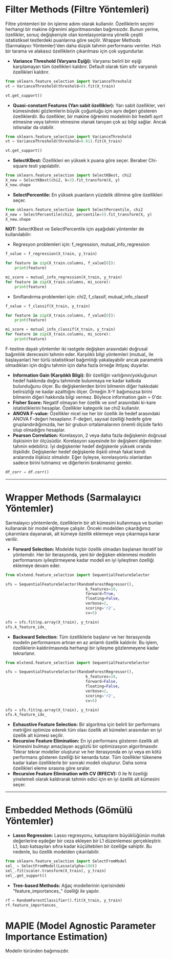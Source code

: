 # Filter Methods (Filtre Yöntemleri)
Filtre yöntemleri bir ön işleme adımı olarak kullanılır. Özelliklerin seçimi herhangi bir makine öğrenimi algoritmasından bağımsızdır. Bunun yerine, özellikler, sonuç değişkeniyle olan korelasyonlarına yönelik çeşitli istatistiksel testlerdeki puanlarına göre seçilir. Wrapper Methods (Sarmalayıcı Yöntemler)'den daha düşük tahmin performansı verirler. Hızlı bir tarama ve alakasız özelliklerin çıkarılması için çok uygundurlar.

- **Variance Threshold (Varyans Eşiği):** Varyansı belirli bir eşiği karşılamayan tüm özellikleri kaldırır. Default olarak tüm sıfır varyanslı özellikleri kaldırır.
```python
from sklearn.feature_selection import VarianceThreshold
vt = VarianceThreshold(threshold=0).fit(X_train)

vt.get_support()
```

- **Quasi-constant Features (Yarı sabit özellikler):** Yarı sabit özellikler, veri kümesindeki gözlemlerin büyük çoğunluğu için aynı değeri gösteren özelliklerdir. Bu özellikler, bir makine öğrenimi modelinin bir hedefi ayırt etmesine veya tahmin etmesine olanak tanıyan çok az bilgi sağlar. Ancak istisnalar da olabilir.
```python
from sklearn.feature_selection import VarianceThreshold
vt = VarianceThreshold(threshold=0.01).fit(X_train)

vt.get_support()
```

- **SelectKBest:** Özellikleri en yüksek k puana göre seçer. Beraber Chi-square testi yapılabilir.
```python
from sklearn.feature_selection import SelectKBest, chi2
X_new = SelectKBest(chi2, k=3).fit_transform(X, y)
X_new.shape
```
- **SelectPercentile:** En yüksek puanların yüzdelik dilimine göre özellikleri seçer.
```python
from sklearn.feature_selection import SelectPercentile, chi2
X_new = SelectPercentile(chi2, percentile=5).fit_transform(X, y)
X_new.shape
```

**NOT:** SelectKBest ve SelectPercentile için aşağıdaki yöntemler de kullanılabilir:
- Regresyon problemleri için: f_regression, mutual_info_regression
```python
f_value = f_regression(X_train, y_train)

for feature in zip(X_train.columns, f_value[0]):
	print(feature)

mi_score = mutual_info_regression(X_train, y_train)
for feature in zip(X_train.columns, mi_score):
	print(feature)
```
- Sınıflandırma problemleri için: chi2, f_classif, mutual_info_classif
```python
f_value = f_classif(X_train, y_train)

for feature in zip(X_train.columns, f_value[0]):
	print(feature)

mi_score = mutual_info_classif(X_train, y_train)
for feature in zip(X_train.columns, mi_score):
	print(feature)
```

F-testine dayalı yöntemler iki rastgele değişken arasındaki doğrusal bağımlılık derecesini tahmin eder. Karşılıklı bilgi yöntemleri (mutual_ ile başlayanlar) her türlü istatistiksel bağımlılığı yakalayabilir ancak parametrik olmadıkları için doğru tahmin için daha fazla örneğe ihtiyaç duyarlar.

- **Information Gain (Karşılıklı Bilgi):** Bir özelliğin varlığının/yokluğunun hedef hakkında doğru tahminde bulunmaya ne kadar katkıda bulunduğunu ölçer. Bu değişkenlerden birini bilmenin diğer hakkıdaki belirsizliği ne kadar azalttığını ölçer. Örneğin X-Y bağımsızsa birini bilmenin diğeri hakkında bilgi vermez. Böylece information gain = 0'dır.
- **Fisher Score:** Negatif olmayan her özellik ve sınıf arasındaki ki-kare istatistiklerini hesaplar. Özellikler kategorik ise chi2 kullanılır.
- **ANOVA F-value:** Özellikler nicel  ise her bir özellik ile hedef arasındaki ANOVA F-değeri hesaplanır. F-değeri, sayısal özelliği hedefe göre gruplandırdığımızda, her bir grubun ortalamalarının önemli ölçüde farklı olup olmadığını hesaplar.
- **Pearson Correlation:** Korelasyon, 2 veya daha fazla değişkenin doğrusal ilişkisinin bir ölçüsüdür. Korelasyon sayesinde bir değişkeni diğerinden tahmin edebiliriz. İyi değişkenler hedef değişkenle yüksek oranda ilişkilidir. Değişkenler hedef değişkenle ilişkili olmalı fakat kendi aralarında ilişkisiz olmalıdır. Eğer öyleyse, korelasyonlu olanlardan sadece birini tutmamız ve diğerlerini bırakmamız gerekir.
```python
df_corr = df.corr()
```

---

# Wrapper Methods (Sarmalayıcı Yöntemler)
Sarmalayıcı yöntemlerde, özelliklerin bir alt kümesini kullanmaya ve bunları kullanarak bir model eğitmeye çalışılır. Önceki modelden çıkardığımız çıkarımlara dayanarak, alt kümeye özellik eklemeye veya çıkarmaya karar verilir.

- **Forward Selection:** Modelde hiçbir özellik olmadan başlanan iteratif bir yöntemdir. Her bir iterasyonda, yeni bir değişken eklenmesi modelin performansını iyileştirmeyene kadar modeli en iyi iyileştiren özelliği eklemeye devam eder. 
```python
from mlxtend.feature_selection import SequentialFeatureSelector

sfs = SequentialFeatureSelector(RandomForestRegressor(), 
								   k_features=10, 
								   forward=True, 
								   floating=False, 
								   verbose=2,
								   scoring='r2',
								   cv=5)

sfs = sfs.fit(np.array(X_train), y_train)
sfs.k_feature_idx_
```
- **Backward Selection:** Tüm özelliklerle başlanır ve her iterasyonda modelin performansını artıran en az anlamlı özellik kaldırılır. Bu işlem, özelliklerin kaldırılmasında herhangi bir iyileşme gözlenmeyene kadar tekrarlanır.
```python
from mlxtend.feature_selection import SequentialFeatureSelector

sfs = SequentialFeatureSelector(RandomForestRegressor(), 
								   k_features=10, 
								   forward=False, 
								   floating=False, 
								   verbose=2,
								   scoring='r2',
								   cv=5)

sfs = sfs.fit(np.array(X_train), y_train)
sfs.k_feature_idx_
```
- **Exhaustive Feature Selection:** Bir algoritma için belirli bir performans metriğini optimize ederek tüm olası özellik alt kümeleri arasından en iyi özellik alt kümesi seçilir. 
- **Recursive Feature Elimination:** En iyi performans gösteren özellik alt kümesini bulmayı amaçlayan açgözlü bir optimizasyon algoritmasıdır. Tekrar tekrar modeller oluşturur ve her iterasyonda en iyi veya en kötü performans gösteren özelliği bir kenarda tutar. Tüm özellikler tükenene kadar kalan özelliklerle bir sonraki modeli oluşturur. Daha sonra özellikleri eleme sırasına göre sıralar.
- **Recursive Feature Elimination with CV (RFECV):** 0 ile N özelliği yinelemeli olarak kaldırarak tahmin edici için en iyi özellik alt kümesini seçer.

---

# Embedded Methods (Gömülü Yöntemler)
- **Lasso Regression:** Lasso regresyonu, katsayıların büyüklüğünün mutlak değerlerine eşdeğer bir ceza ekleyen bir L1 düzenlemesi gerçekleştirir. L1, bazı katsayıları sıfıra kadar küçültebilen bir özelliğe sahiptir. Bu nedenle, bu özellik modelden çıkarılabilir.
```python
from sklearn.feature_selection import SelectFromModel
sel_ = SelectFromModel(Lasso(alpha=100))
sel_.fit(scaler.transform(X_train), y_train)
sel_.get_support()
```
- **Tree-based Methods:** Ağaç modellerinin içerisindeki "feature_importances_" özelliği ile yapılır.
```python
rf = RandomForestClassifier().fit(X_train, y_train)
rf.feature_importances_
```

# MAPIE (Model Agnostic Parameter Importance Estimation)
Modelin türünden bağımsızdır. 